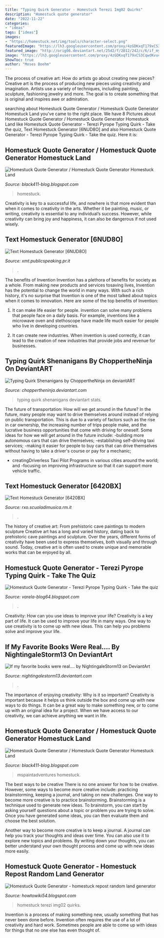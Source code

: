 ```yaml
---
title: "Typing Quirk Generator - Homestuck Terezi Img02 Quirks"
description: "Homestuck quote generator"
date: "2022-11-22"
categories:
- "ideas"
tags: ["ideas"]
images:
- "https://homestuck.net/img/tools/character-select.png"
featuredImage: "https://lh3.googleusercontent.com/proxy/4zGDKxqT179xCS3CqwdKvucvOES6wjOVu2R3jjtE0jSW33EzISS8kDtVCtfCjmDjQ4IC1PAgCg=w1200-h630-p-k-no-nu"
featured_image: "http://orig06.deviantart.net/25d2/f/2012/242/c/6/if_my_favorite_books_were_real_____by_nightingalestorm13-d5cz93c.png"
image: "https://lh3.googleusercontent.com/proxy/4zGDKxqT179xCS3CqwdKvucvOES6wjOVu2R3jjtE0jSW33EzISS8kDtVCtfCjmDjQ4IC1PAgCg=w1200-h630-p-k-no-nu"
ShowToc: true
author: "Moses Boehm"
---
```



The process of creative art: How do artists go about creating new pieces?
Creative art is the process of producing new pieces using creativity and imagination. Artists use a variety of techniques, including painting, sculpture, fashioning jewelry and more. The goal is to create something that is original and inspires awe or admiration.

	

		
searching about Homestuck Quote Generator / Homestuck Quote Generator Homestuck Land you've came to the right place. We have 8 Pictures about Homestuck Quote Generator / Homestuck Quote Generator Homestuck Land like Homestuck Quote Generator - Terezi Pyrope Typing Quirk - Take the quiz, Text Homestuck Generator [6NUD8O] and also Homestuck Quote Generator - Terezi Pyrope Typing Quirk - Take the quiz. Here it is:
		
    
## Homestuck Quote Generator / Homestuck Quote Generator Homestuck Land

<img loading=lazy src="https://homestuck.net/img/tools/character-select.png" onerror="this.onerror=null;this.src='https://tse4.mm.bing.net/th?id=OIP.iaJOUEmiojEEPZmHAZTGXQHaFH&amp;pid=15.1';" alt="Homestuck Quote Generator / Homestuck Quote Generator Homestuck Land">

_Source: black411-blog.blogspot.com_

>homestuck. 

	

Creativity is key to a successful life, and nowhere is that more evident than when it comes to creativity in the arts. Whether it be painting, music, or writing, creativity is essential to any individual’s success. However, while creativity can bring joy and happiness, it can also be dangerous if not used wisely.

    
## Text Homestuck Generator [6NUD8O]

<img loading=lazy src="https://xmt.publicspeaking.pr.it/image.php?src=https://picsum.photos/400/300" onerror="this.onerror=null;this.src='https://tse4.mm.bing.net/th?id=OIP.SMfCrokKkOlMrb8Zhahr6AGQEs&amp;pid=15.1';" alt="Text Homestuck Generator [6NUD8O]">

_Source: xmt.publicspeaking.pr.it_

>. 

	

The benefits of Invention
Invention has a plethora of benefits for society as a whole. From making new products and services tosaving lives, Invention has the potential to change the world in many ways. With such a rich history, it's no surprise that Invention is one of the most talked about topics when it comes to innovation. Here are some of the top benefits of Invention: 
1. It can make life easier for people. invention can solve many problems that people face on a daily basis. For example, inventions like a microwave oven and stethoscope have made life much easier for people who live in developing countries.

2. It can create new industries. When invention is used correctly, it can lead to the creation of new industries that provide jobs and revenue for businesses.

    
## Typing Quirk Shenanigans By ChoppertheNinja On DeviantART

<img loading=lazy src="http://fc02.deviantart.net/fs71/f/2011/161/c/e/typing_quirk_shenanigans_by_choppertheninja-d3ijg69.jpg" onerror="this.onerror=null;this.src='https://tse2.mm.bing.net/th?id=OIP.56H6baESr_0fb2BGljlwqwHaE7&amp;pid=15.1';" alt="Typing Quirk Shenanigans by ChoppertheNinja on deviantART">

_Source: choppertheninja.deviantart.com_

>typing quirk shenanigans deviantart stats. 

	

The future of transportation: How will we get around in the future?
In the future, many people may want to drive themselves around instead of relying on public transportation. This is due to a variety of factors such as the rise in car ownership, the increasing number of trips people make, and the lucrative business opportunities that come with driving for oneself. 
Some ideas for how we will get around in the future include: 
-building more autonomous cars that can drive themselves; 
-establishing self-driving taxi services; 
-making it easier for people to buy cars that can drive themselves without having to take a driver's course or pay for a mechanic; 
- creatingDriverless Taxi Pilot Programs in various cities around the world; and 
-focusing on improving infrastructure so that it can support more vehicle traffic.

    
## Text Homestuck Generator [6420BX]

<img loading=lazy src="https://rxo.scuoladimusica.rm.it/image.php?src=https://picsum.photos/600/500" onerror="this.onerror=null;this.src='https://tse4.mm.bing.net/th?id=OIP.nFJaSc8RlL4NB2XsixR6SQHaGL&amp;pid=15.1';" alt="Text Homestuck Generator [6420BX]">

_Source: rxo.scuoladimusica.rm.it_

>. 

	

The history of creative art: From prehistoric cave paintings to modern sculpture
Creative art has a long and varied history, dating back to prehistoric cave paintings and sculpture. Over the years, different forms of creativity have been used to express themselves, both visually and through sound. Today, creative art is often used to create unique and memorable works that can be enjoyed by all.

    
## Homestuck Quote Generator - Terezi Pyrope Typing Quirk - Take The Quiz

<img loading=lazy src="https://lh3.googleusercontent.com/proxy/4zGDKxqT179xCS3CqwdKvucvOES6wjOVu2R3jjtE0jSW33EzISS8kDtVCtfCjmDjQ4IC1PAgCg=w1200-h630-p-k-no-nu" onerror="this.onerror=null;this.src='https://tse3.mm.bing.net/th?id=OIP.jZ_--yuXnfcU_c6GUjKpsgHaEo&amp;pid=15.1';" alt="Homestuck Quote Generator - Terezi Pyrope Typing Quirk - Take the quiz">

_Source: varela-blog64.blogspot.com_

>. 

	

Creativity: How can you use ideas to improve your life?
Creativity is a key part of life. It can be used to improve your life in many ways. One way to use creativity is to come up with new ideas. This can help you problems solve and improve your life.

    
## If My Favorite Books Were Real.... By NightingaleStorm13 On DeviantArt

<img loading=lazy src="http://orig06.deviantart.net/25d2/f/2012/242/c/6/if_my_favorite_books_were_real_____by_nightingalestorm13-d5cz93c.png" onerror="this.onerror=null;this.src='https://tse4.mm.bing.net/th?id=OIP.nZL3UR4I3jqLxOLpndFTnAHaFI&amp;pid=15.1';" alt="If my favorite books were real.... by NightingaleStorm13 on DeviantArt">

_Source: nightingalestorm13.deviantart.com_

>. 

	

The importance of enjoying creativity: Why is it so important?
Creativity is important because it helps us think outside the box and come up with new ways to do things. It can be a great way to make something new, or to come up with an original idea for a project. When we have access to our creativity, we can achieve anything we want in life.

    
## Homestuck Quote Generator / Homestuck Quote Generator Homestuck Land

<img loading=lazy src="http://mspaintadventures.com/storyfiles/hs2/scraps/jake_bigtext9.gif" onerror="this.onerror=null;this.src='https://tse4.mm.bing.net/th?id=OIP.3l9pCqI5Rn3r6ebsfRSFegHaPT&amp;pid=15.1';" alt="Homestuck Quote Generator / Homestuck Quote Generator Homestuck Land">

_Source: black411-blog.blogspot.com_

>mspaintadventures homestuck. 

	

The best ways to be creative
There is no one answer for how to be creative. However, some ways to become more creative include: practicing brainstorming, keeping a journal, and taking on new challenges.
One way to become more creative is to practice brainstorming. Brainstorming is a technique used to generate new ideas. To brainstorm, you can start by asking yourself questions about a topic or problem you are trying to solve. Once you have generated some ideas, you can then evaluate them and choose the best solution.

Another way to become more creative is to keep a journal. A journal can help you track your thoughts and ideas over time. You can also use it to explore new topics and problems. By writing down your thoughts, you can better understand your own thought process and come up with new ideas more easily.

    
## Homestuck Quote Generator - Homestuck Repost Random Land Generator

<img loading=lazy src="http://img02.deviantart.net/f0bf/i/2013/137/9/e/terezi__give_advice_by_yoshisegg2009-d65ma6i.jpg" onerror="this.onerror=null;this.src='https://tse4.mm.bing.net/th?id=OIP.KpOVwI8qM3n3AArZSQXADAHaEB&amp;pid=15.1';" alt="Homestuck Quote Generator - homestuck repost random land generator">

_Source: howtowiki54.blogspot.com_

>homestuck terezi img02 quirks. 

	

Invention is a process of making something new, usually something that has never been done before. Invention often requires the use of a lot of creativity and hard work. Sometimes people are able to come up with ideas for things that no one else has even thought of.


